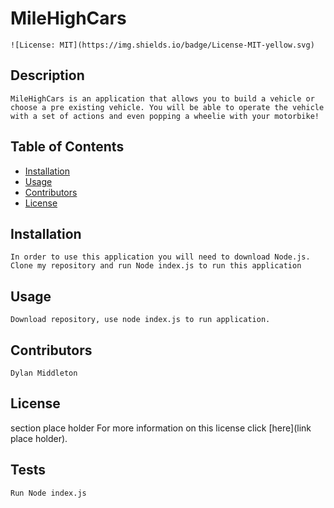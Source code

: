 # MileHighCars

    ![License: MIT](https://img.shields.io/badge/License-MIT-yellow.svg)

## Description

    MileHighCars is an application that allows you to build a vehicle or choose a pre existing vehicle. You will be able to operate the vehicle with a set of actions and even popping a wheelie with your motorbike! 

## Table of Contents 

- [Installation](#installation)
- [Usage](#usage)
- [Contributors](#contributors)
- [License](#license)

## Installation

    In order to use this application you will need to download Node.js. Clone my repository and run Node index.js to run this application

## Usage

    Download repository, use node index.js to run application. 

## Contributors

    Dylan Middleton

## License

 section place holder For more information on this license click [here](link place holder).

## Tests

    Run Node index.js

